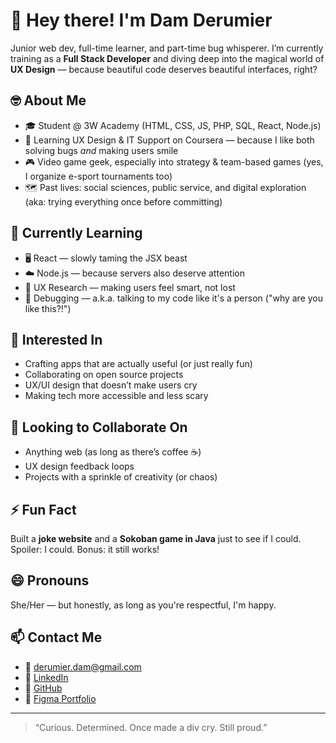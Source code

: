 # 👋 Hey there! I'm Dam Derumier

Junior web dev, full-time learner, and part-time bug whisperer. I’m currently training as a **Full Stack Developer** and diving deep into the magical world of **UX Design** — because beautiful code deserves beautiful interfaces, right?

## 🤓 About Me

- 🎓 Student @ 3W Academy (HTML, CSS, JS, PHP, SQL, React, Node.js)
- 🧠 Learning UX Design & IT Support on Coursera — because I like both solving bugs *and* making users smile
- 🎮 Video game geek, especially into strategy & team-based games (yes, I organize e-sport tournaments too)
- 🗺️ Past lives: social sciences, public service, and digital exploration (aka: trying everything once before committing)

## 🌱 Currently Learning

- 🖥️ React — slowly taming the JSX beast
- ☁️ Node.js — because servers also deserve attention
- 🎨 UX Research — making users feel smart, not lost
- 🧰 Debugging — a.k.a. talking to my code like it's a person ("why are you like this?!")

## 👀 Interested In

- Crafting apps that are actually useful (or just really fun)
- Collaborating on open source projects
- UX/UI design that doesn’t make users cry
- Making tech more accessible and less scary

## 💞️ Looking to Collaborate On

- Anything web (as long as there’s coffee ☕️)
- UX design feedback loops
- Projects with a sprinkle of creativity (or chaos)

## ⚡ Fun Fact

Built a **joke website** and a **Sokoban game in Java** just to see if I could. Spoiler: I could. Bonus: it still works!

## 😄 Pronouns

She/Her — but honestly, as long as you're respectful, I'm happy.

## 📫 Contact Me

- 📧 [derumier.dam@gmail.com](mailto:derumier.dam@gmail.com)
- 💼 [LinkedIn](https://www.linkedin.com/in/damderumier/)
- 🧪 [GitHub](https://github.com/damderumier)
- 🎨 [Figma Portfolio](https://www.figma.com/files/team/1288553264654915984/project/109151399/Team-project?fuid=1253068665250177748)

---

> “Curious. Determined. Once made a div cry. Still proud.”
